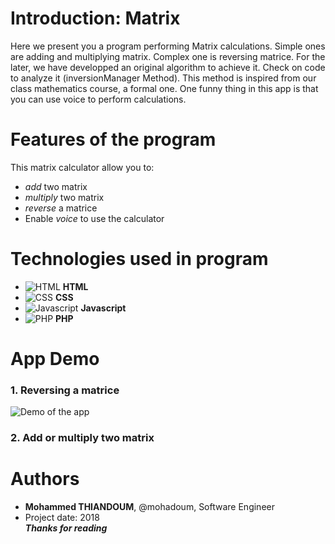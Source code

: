 # Introduction: Matrix
Here we present you a program performing Matrix calculations. Simple ones are adding and multiplying matrix. Complex one is reversing matrice. For the later, we have developped an original algorithm to achieve it. Check on code to analyze it (inversionManager Method). This method is inspired from our class mathematics course, a formal one. One funny thing in this app is that you can use voice to perform calculations.  

# Features of the program  
This matrix calculator allow you to:  
- *add* two matrix  
- *multiply* two matrix  
- *reverse* a matrice  
- Enable *voice* to use the calculator  
# Technologies used in program  
- ![**HTML**](https://skills.thijs.gg/icons?i=html) **HTML**  
- ![**CSS**](https://skills.thijs.gg/icons?i=css) **CSS**  
- ![**Javascript**](https://skills.thijs.gg/icons?i=js) **Javascript**  
- ![**PHP**](https://skills.thijs.gg/icons?i=php) **PHP**
# App Demo  
### 1. Reversing a matrice  
![**Demo of the app**](https://drive.google.com/uc?id=17Ku4u3Mt_CQRhengI7lZ6DLF5eyM78TL)  
### 2. Add or multiply two matrix
# Authors  
- **Mohammed THIANDOUM**, @mohadoum, Software Engineer  
- Project date: 2018  
***Thanks for reading***
